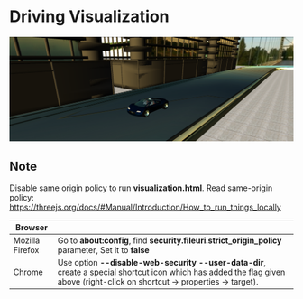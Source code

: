 # Driving Visualization
![Car Screenshot](Three.js/images/Screenshots/Screenshot1.PNG)
## Note
Disable same origin policy to run **visualization.html**.
Read same-origin policy: https://threejs.org/docs/#Manual/Introduction/How_to_run_things_locally

|Browser||
|---|---|
|Mozilla Firefox|Go to **about:config**, find **security.fileuri.strict_origin_policy** parameter, Set it to **false**|
|Chrome| Use option **--disable-web-security --user-data-dir**, create a special shortcut icon which has added the flag given above (right-click on shortcut -> properties -> target).|
